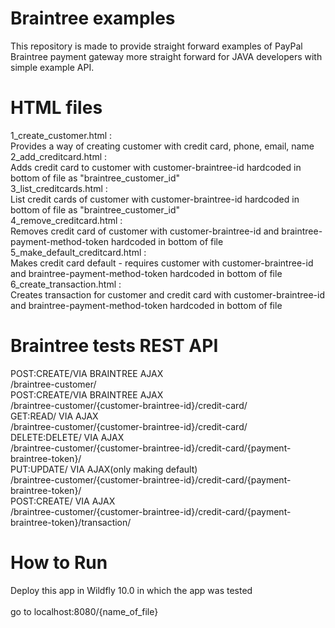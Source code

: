 # Braintree examples
This repository is made to provide straight forward examples of PayPal Braintree payment gateway more straight forward for JAVA developers with simple example API.<br>

# HTML files
1_create_customer.html : <br>Provides a way of creating customer with credit card, phone, email, name<br>
2_add_creditcard.html : <br>Adds credit card to customer with customer-braintree-id hardcoded in bottom of file as "braintree_customer_id"<br>
3_list_creditcards.html : <br>List credit cards of customer with customer-braintree-id hardcoded in bottom of file as "braintree_customer_id"<br>
4_remove_creditcard.html : <br>Removes credit card of customer with customer-braintree-id and braintree-payment-method-token hardcoded in bottom of file<br>
5_make_default_creditcard.html : <br>Makes credit card default - requires customer with customer-braintree-id and braintree-payment-method-token hardcoded in bottom of file<br>
6_create_transaction.html : <br>Creates transaction for customer and credit card  with customer-braintree-id and braintree-payment-method-token hardcoded in bottom of file<br>

# Braintree tests REST API
POST:CREATE/VIA BRAINTREE AJAX<br>
/braintree-customer/<br>
POST:CREATE/VIA BRAINTREE AJAX<br>
/braintree-customer/{customer-braintree-id}/credit-card/<br>
GET:READ/ VIA AJAX<br>
/braintree-customer/{customer-braintree-id}/credit-card/<br>
DELETE:DELETE/ VIA AJAX<br>
/braintree-customer/{customer-braintree-id}/credit-card/{payment-braintree-token}/<br>
PUT:UPDATE/ VIA AJAX(only making default)<br>
/braintree-customer/{customer-braintree-id}/credit-card/{payment-braintree-token}/<br>
POST:CREATE/ VIA AJAX<br>
/braintree-customer/{customer-braintree-id}/credit-card/{payment-braintree-token}/transaction/<br>

# How to Run
Deploy this app in Wildfly 10.0 in which the app was tested<br>
<br>
go to localhost:8080/{name_of_file}
